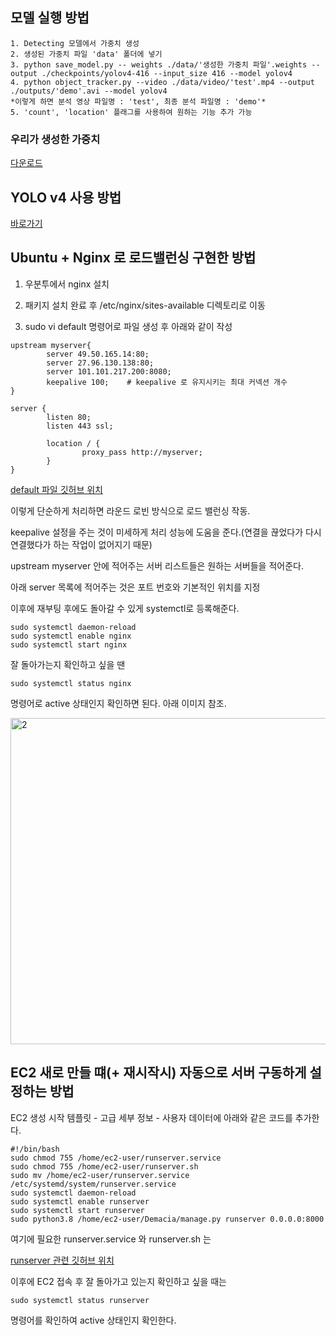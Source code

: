## 모델 실행 방법

    1. Detecting 모델에서 가중치 생성
    2. 생성된 가중치 파일 'data' 폴더에 넣기
    3. python save_model.py -- weights ./data/'생성한 가중치 파일'.weights --output ./checkpoints/yolov4-416 --input_size 416 --model yolov4
    4. python object_tracker.py --video ./data/video/'test'.mp4 --output ./outputs/'demo'.avi --model yolov4
    *이렇게 하면 분석 영상 파일명 : 'test', 최종 분석 파일명 : 'demo'*
    5. 'count', 'location' 플래그를 사용하여 원하는 기능 추가 가능

### 우리가 생성한 가중치

[다운로드](https://drive.google.com/file/d/1gFMK0r-rlmKSSlaiUJCNvuK5Sy7nYHCL/view?usp=sharing)

## YOLO v4 사용 방법

[바로가기](https://gitlab.com/seoungjun_kim/test1)

## Ubuntu + Nginx 로 로드밸런싱 구현한 방법

1. 우분투에서 nginx 설치

2. 패키지 설치 완료 후 /etc/nginx/sites-available 디렉토리로 이동

3. sudo vi default 명령어로 파일 생성 후 아래와 같이 작성

```
upstream myserver{
        server 49.50.165.14:80;
        server 27.96.130.138:80;
        server 101.101.217.200:8080;
        keepalive 100;    # keepalive 로 유지시키는 최대 커넥션 개수
}

server {
        listen 80;
        listen 443 ssl;

        location / {
                proxy_pass http://myserver;
        }
}
```

[default 파일 깃허브 위치](https://github.com/dldidfh/Traffic-data-generation/blob/master/API_SERVER/linux_load_balancer/default)

이렇게 단순하게 처리하면 라운드 로빈 방식으로 로드 밸런싱 작동.

keepalive 설정을 주는 것이 미세하게 처리 성능에 도움을 준다.(연결을 끊었다가 다시 연결했다가 하는 작업이 없어지기 때문)

upstream myserver 안에 적어주는 서버 리스트들은 원하는 서버들을 적어준다.

아래 server 목록에 적어주는 것은 포트 번호와 기본적인 위치를 지정

이후에 재부팅 후에도 돌아갈 수 있게 systemctl로 등록해준다.

```
sudo systemctl daemon-reload
sudo systemctl enable nginx
sudo systemctl start nginx
```

잘 돌아가는지 확인하고 싶을 땐

```
sudo systemctl status nginx
```

명령어로 active 상태인지 확인하면 된다. 아래 이미지 참조.

<img width="522" alt="2" src="https://user-images.githubusercontent.com/67957934/102457081-84562c00-4085-11eb-99ff-2ee7748b2116.png">


## EC2 새로 만들 떄(+ 재시작시) 자동으로 서버 구동하게 설정하는 방법

EC2 생성 시작 템플릿 - 고급 세부 정보 - 사용자 데이터에 아래와 같은 코드를 추가한다.

```
#!/bin/bash
sudo chmod 755 /home/ec2-user/runserver.service
sudo chmod 755 /home/ec2-user/runserver.sh
sudo mv /home/ec2-user/runserver.service /etc/systemd/system/runserver.service
sudo systemctl daemon-reload
sudo systemctl enable runserver
sudo systemctl start runserver
sudo python3.8 /home/ec2-user/Demacia/manage.py runserver 0.0.0.0:8000
```

여기에 필요한 runserver.service 와 runserver.sh 는

[runserver 관련 깃허브 위치]()

이후에 EC2 접속 후 잘 돌아가고 있는지 확인하고 싶을 때는

```
sudo systemctl status runserver
```

명령어를 확인하여 active 상태인지 확인한다.